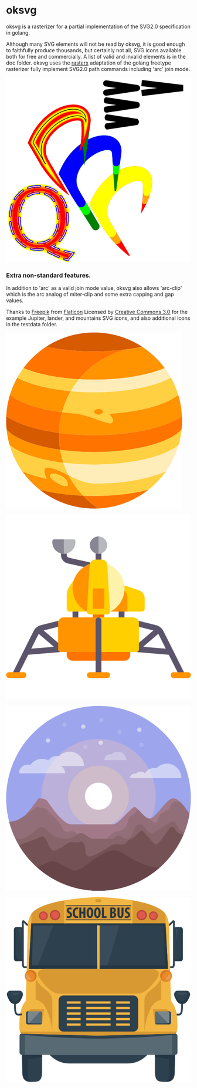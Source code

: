 # oksvg
oksvg is a rasterizer for a partial implementation of the SVG2.0 specification in golang.

Although many SVG elements will not be read by oksvg, it is good enough to faithfully produce thousands, but certainly not all, SVG icons available both for free and commercially. A list of valid and invalid elements is in the doc folder.
oksvg uses the [rasterx](https://github.com/srwiley/rasterx) adaptation of the golang freetype rasterizer fully implement SVG2.0 path commands including 'arc' join mode.

![arcs and caps](doc/TestShapes.png)

### Extra non-standard features.

In addition to 'arc' as a valid join mode value, oksvg also allows 'arc-clip' which is the arc analog of miter-clip and some extra capping and gap values.


Thanks to [Freepik](http://www.freepik.com) from [Flaticon](https://www.flaticon.com/)
Licensed by [Creative Commons 3.0](http://creativecommons.org/licenses/by/3.0/) for the example Jupiter, lander, and mountains SVG icons, and also additional icons in the testdata folder.

![Jupiter](doc/jupiter.png)

![lander](doc/lander.png)

![mountains](doc/mountains.png)

![bus](doc/school-bus.png)
